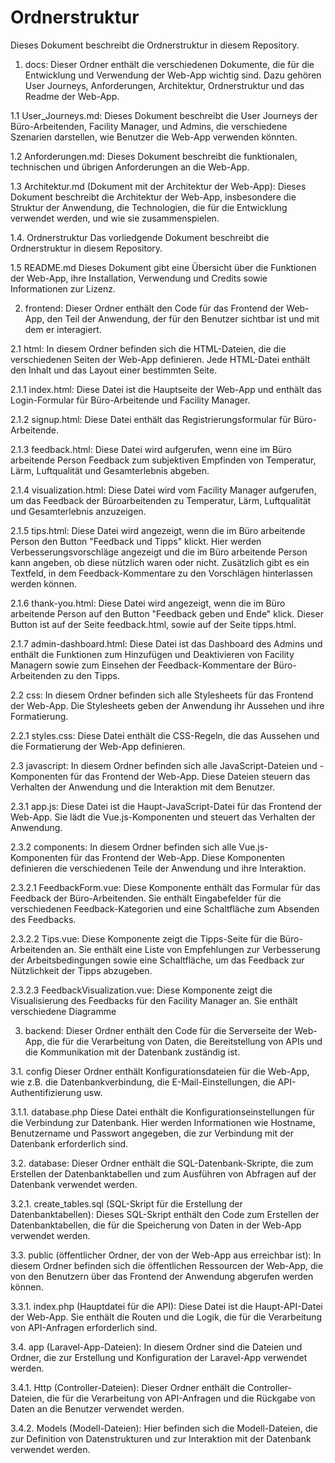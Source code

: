 # Ordnerstruktur
Dieses Dokument beschreibt die Ordnerstruktur in diesem Repository.

1. docs: 
Dieser Ordner enthält die verschiedenen Dokumente, die für die Entwicklung und Verwendung der Web-App wichtig sind. Dazu gehören User Journeys, Anforderungen, Architektur, Ordnerstruktur und das Readme der Web-App.

1.1 User_Journeys.md: 
Dieses Dokument beschreibt die User Journeys der Büro-Arbeitenden, Facility Manager, und Admins, die verschiedene Szenarien darstellen, wie Benutzer die Web-App verwenden könnten.

1.2 Anforderungen.md: 
Dieses Dokument beschreibt die funktionalen, technischen und übrigen Anforderungen an die Web-App.

1.3 Architektur.md (Dokument mit der Architektur der Web-App): 
Dieses Dokument beschreibt die Architektur der Web-App, insbesondere die Struktur der Anwendung, die Technologien, die für die Entwicklung verwendet werden, und wie sie zusammenspielen.

1.4. Ordnerstruktur
Das vorliedgende Dokument beschreibt die Ordnerstruktur in diesem Repository.

1.5 README.md
Dieses Dokument gibt eine Übersicht über die Funktionen der Web-App, ihre Installation, Verwendung und Credits sowie Informationen zur Lizenz.

2. frontend: 
Dieser Ordner enthält den Code für das Frontend der Web-App, den Teil der Anwendung, der für den Benutzer sichtbar ist und mit dem er interagiert.

2.1 html: 
In diesem Ordner befinden sich die HTML-Dateien, die die verschiedenen Seiten der Web-App definieren. Jede HTML-Datei enthält den Inhalt und das Layout einer bestimmten Seite.

2.1.1 index.html: 
Diese Datei ist die Hauptseite der Web-App und enthält das Login-Formular für Büro-Arbeitende und Facility Manager.

2.1.2 signup.html: 
Diese Datei enthält das Registrierungsformular für Büro-Arbeitende.

2.1.3 feedback.html: 
Diese Datei wird aufgerufen, wenn eine im Büro arbeitende Person Feedback zum subjektiven Empfinden von Temperatur, Lärm, Luftqualität und Gesamterlebnis abgeben.

2.1.4 visualization.html: 
Diese Datei wird vom Facility Manager aufgerufen, um das Feedback der Büroarbeitenden zu Temperatur, Lärm, Luftqualität und Gesamterlebnis anzuzeigen.

2.1.5 tips.html: 
Diese Datei wird angezeigt, wenn die im Büro arbeitende Person den Button "Feedback und Tipps" klickt. Hier werden Verbesserungsvorschläge angezeigt und die im Büro arbeitende Person kann angeben, ob diese nützlich waren oder nicht. Zusätzlich gibt es ein Textfeld, in dem Feedback-Kommentare zu den Vorschlägen hinterlassen werden können.

2.1.6 thank-you.html:
Diese Datei wird angezeigt, wenn die im Büro arbeitende Person auf den Button "Feedback geben und Ende" klick. Dieser Button ist auf der Seite feedback.html, sowie auf der Seite tipps.html.

2.1.7 admin-dashboard.html: 
Diese Datei ist das Dashboard des Admins und enthält die Funktionen zum Hinzufügen und Deaktivieren von Facility Managern sowie zum Einsehen der Feedback-Kommentare der Büro-Arbeitenden zu den Tipps.

2.2 css: 
In diesem Ordner befinden sich alle Stylesheets für das Frontend der Web-App. Die Stylesheets geben der Anwendung ihr Aussehen und ihre Formatierung.

2.2.1 styles.css: 
Diese Datei enthält die CSS-Regeln, die das Aussehen und die Formatierung der Web-App definieren.

2.3 javascript: 
In diesem Ordner befinden sich alle JavaScript-Dateien und -Komponenten für das Frontend der Web-App. Diese Dateien steuern das Verhalten der Anwendung und die Interaktion mit dem Benutzer.

2.3.1 app.js: Diese Datei ist die Haupt-JavaScript-Datei für das Frontend der Web-App. Sie lädt die Vue.js-Komponenten und steuert das Verhalten der Anwendung.

2.3.2 components: 
In diesem Ordner befinden sich alle Vue.js-Komponenten für das Frontend der Web-App. Diese Komponenten definieren die verschiedenen Teile der Anwendung und ihre Interaktion.

2.3.2.1 FeedbackForm.vue: 
Diese Komponente enthält das Formular für das Feedback der Büro-Arbeitenden. Sie enthält Eingabefelder für die verschiedenen Feedback-Kategorien und eine Schaltfläche zum Absenden des Feedbacks.

2.3.2.2 Tips.vue: 
Diese Komponente zeigt die Tipps-Seite für die Büro-Arbeitenden an. Sie enthält eine Liste von Empfehlungen zur Verbesserung der Arbeitsbedingungen sowie eine Schaltfläche, um das Feedback zur Nützlichkeit der Tipps abzugeben.

2.3.2.3 FeedbackVisualization.vue: 
Diese Komponente zeigt die Visualisierung des Feedbacks für den Facility Manager an. Sie enthält verschiedene Diagramme

3. backend:
Dieser Ordner enthält den Code für die Serverseite der Web-App, die für die Verarbeitung von Daten, die Bereitstellung von APIs und die Kommunikation mit der Datenbank zuständig ist.

3.1. config
Dieser Ordner enthält Konfigurationsdateien für die Web-App, wie z.B. die Datenbankverbindung, die E-Mail-Einstellungen, die API-Authentifizierung usw.

3.1.1. database.php
Diese Datei enthält die Konfigurationseinstellungen für die Verbindung zur Datenbank. Hier werden Informationen wie Hostname, Benutzername und Passwort angegeben, die zur Verbindung mit der Datenbank erforderlich sind.

3.2. database: 
Dieser Ordner enthält die SQL-Datenbank-Skripte, die zum Erstellen der Datenbanktabellen und zum Ausführen von Abfragen auf der Datenbank verwendet werden.

3.2.1. create_tables.sql (SQL-Skript für die Erstellung der Datenbanktabellen): 
Dieses SQL-Skript enthält den Code zum Erstellen der Datenbanktabellen, die für die Speicherung von Daten in der Web-App verwendet werden.

3.3. public (öffentlicher Ordner, der von der Web-App aus erreichbar ist): 
In diesem Ordner befinden sich die öffentlichen Ressourcen der Web-App, die von den Benutzern über das Frontend der Anwendung abgerufen werden können.

3.3.1. index.php (Hauptdatei für die API): 
Diese Datei ist die Haupt-API-Datei der Web-App. Sie enthält die Routen und die Logik, die für die Verarbeitung von API-Anfragen erforderlich sind.

3.4. app (Laravel-App-Dateien): 
In diesem Ordner sind die Dateien und Ordner, die zur Erstellung und Konfiguration der Laravel-App verwendet werden.

3.4.1. Http (Controller-Dateien): 
Dieser Ordner enthält die Controller-Dateien, die für die Verarbeitung von API-Anfragen und die Rückgabe von Daten an die Benutzer verwendet werden.

3.4.2. Models (Modell-Dateien): 
Hier befinden sich die Modell-Dateien, die zur Definition von Datenstrukturen und zur Interaktion mit der Datenbank verwendet werden.

